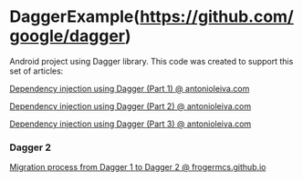 DaggerExample(https://github.com/google/dagger)
=============

Android project using Dagger library. This code was created to support this set of articles:

[Dependency injection using Dagger (Part 1) @ antonioleiva.com](http://antonioleiva.com/dependency-injection-android-dagger-part-1/)

[Dependency injection using Dagger (Part 2) @ antonioleiva.com](http://antonioleiva.com/dagger-android-part-2/)

[Dependency injection using Dagger (Part 3) @ antonioleiva.com](http://antonioleiva.com/dagger-3/)

### Dagger 2

[Migration process from Dagger 1 to Dagger 2 @ frogermcs.github.io](http://frogermcs.github.io/dagger-1-to-2-migration/)
